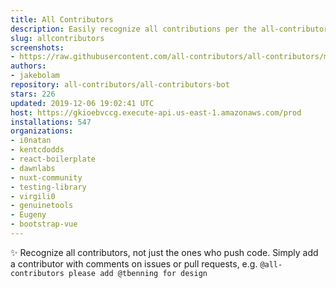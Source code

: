 ```yaml
---
title: All Contributors
description: Easily recognize all contributions per the all-contributors spec
slug: allcontributors
screenshots:
- https://raw.githubusercontent.com/all-contributors/all-contributors/master/docs/assets/bot-usage.png
authors:
- jakebolam
repository: all-contributors/all-contributors-bot
stars: 226
updated: 2019-12-06 19:02:41 UTC
host: https://gkioebvccg.execute-api.us-east-1.amazonaws.com/prod
installations: 547
organizations:
- i0natan
- kentcdodds
- react-boilerplate
- dawnlabs
- nuxt-community
- testing-library
- virgili0
- genuinetools
- Eugeny
- bootstrap-vue
---
```


✨ Recognize all contributors, not just the ones who push code. Simply add a contributor with comments on issues or pull requests, e.g. `@all-contributors please add @tbenning for design`
